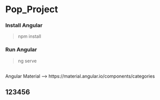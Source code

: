 # Pop_Project
### Install Angular 
> npm install
### Run Angular
> ng serve

<br>
Angular Material --> https://material.angular.io/components/categories

<h2>123456</h2>
